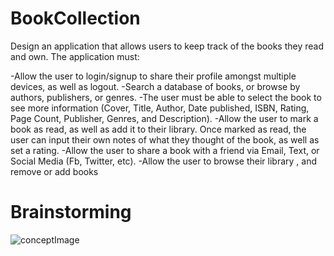 # BookCollection

Design an application that allows users to keep track of the books they read and own.
The application must: 

-Allow the user to login/signup to share their profile amongst multiple devices, as well as logout.
-Search a database of books, or browse by authors, publishers, or genres.
-The user must be able to select the book to see more information (Cover, Title, Author, Date published, ISBN, Rating, Page Count, Publisher, Genres, and Description).
-Allow the user to mark a book as read, as well as add it to their library. Once marked as read, the user can input their own notes of what they thought of the book, as well as set a rating.
-Allow the user to share a book with a friend via Email, Text, or Social Media (Fb, Twitter, etc).
-Allow the user to browse their library , and remove or add books

# Brainstorming

![conceptImage](https://github.com/chaonanchen/Au_Groups/blob/Database/images/11.png)
